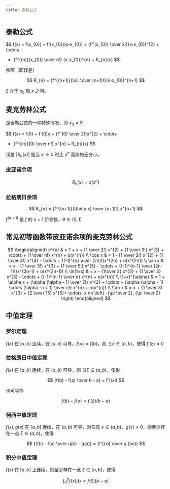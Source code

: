 ```yaml
---
title: 泰勒公式
---
```


## 泰勒公式

$$
f(x) = f(x_{0}) + f'(x_{0})(x-x_{0}) + {f''(x_{0}) \over 2!}(x-x_{0})^{2} + \cdots
+ {f^{(n)}(x_{0}) \over n!} (x-x_{0})^{n} + R_{n}(x)
$$

余项（即误差）

$$
R_{n} = {f^{(n+1)}(\xi) \over (n+1)!}(x-x_{0})^{n+1}
$$

$\xi$ 介于 $x_0$ 和 $x$ 之间。

## 麦克劳林公式

是泰勒公式的一种特殊情况，即 $x_{0}=0$

$$
f(x) = f(0) + f'(0)x + {f''(0) \over 2!}x^{2} + \cdots
+ {f^{(n)}(0) \over n!} x^{n} + R_{n}(x)
$$

误差 $|R_{n}(x)|$ 是当 $x \to 0$ 时比 $x^n$ 高阶的无穷小。

### 皮亚诺余项

$$
R_{n}(x) = o(x^{n})
$$

### 拉格朗日余项

$$
R_{n} = {f^{(n+1)}(\theta x) \over (n+1)!} x^{n+1}
$$

$f^{(n+1)}$ 是 $f$ 的 $n+1$ 阶导数，$\theta \in (0,1)$

## 常见初等函数带皮亚诺余项的麦克劳林公式

$$
\begin{aligned}
e^{x} & = 1 + x + {1 \over 2!} x^{2} + {1 \over 3!} x^{3} + \cdots + {1 \over n!} x^{n} + o(x^{n}) \\
\cos x & = 1 - {1 \over 2!} x^{2} + {1 \over 4!} x^{4} - \cdots + {(-1)^{n} \over (2n)!}x^{2n} + o(x^{2n}) \\
\sin x & = x - {1 \over 3!} x^{3} + {1 \over 5!} x^{5} - \cdots + {(-1)^{n-1} \over (2n-1)!}x^{2n-1} + o(x^{2n-1}) \\
\ln(1+x) & = x - {1\over 2} x^{2} + {1 \over 3} x^{3} - \cdots + {(-1)^{n-1} \over n} x^{n} + o(x^{n}) \\
(1+x)^{\alpha} & = 1 + \alpha x + {\alpha (\alpha - 1) \over 2!} x^{2} + \cdots + {\alpha (\alpha - 1) \cdots (\alpha -n + 1) \over n!} x^{n} + o(x^{n}) \\
\tan x & = x + {1 \over 3} x^{3} + {2 \over 15} x^{5}+ \cdots, x \in \left( -{\pi \over 2}, {\pi \over 2} \right)
\end{aligned}
$$

## 中值定理

### 罗尔定理

$f(x)$ 在 $[a,b]$ 连续，在 $(a,b)$ 可导，$f(a)=f(b)$，则 $\exists \xi \in (a,b)$，使得 $f'(\xi) = 0$

### 拉格朗日中值定理

$f(x)$ 在 $[a,b]$ 连续，在 $(a,b)$ 可导，则 $\exists \xi \in (a,b)$，使得

$$
{f(b) - f(a) \over b - a} = f'(\xi)
$$

也可写作

$$
f(b)-f(a) = f'(\xi) (b-a)
$$

### 柯西中值定理

$f(x),g(x)$ 在 $[a,b]$ 连续，在 $(a,b)$ 可导，对任意 $x \in (a,b)$，$g(x) \ne 0$，则至少存在一点 $\xi \in (a,b)$，使得

$$
{f(b) - f(a) \over g(b) - g(a)} = {f'(\xi) \over g'(\xi)}
$$

### 积分中值定理

$f(x)$ 在 $[a,b]$ 上连续，则至少存在一点 $\xi \in [a,b]$，使得

$$
\int _a^b f(x) \mathrm{d} x = f(\xi) (b-a)
$$

